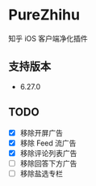 # PureZhihu 

知乎 iOS 客户端净化插件

## 支持版本

- 6.27.0

## TODO

- [x] 移除开屏广告
- [x] 移除 Feed 流广告
- [x] 移除评论列表广告
- [ ] 移除回答下方广告
- [ ] 移除盐选专栏